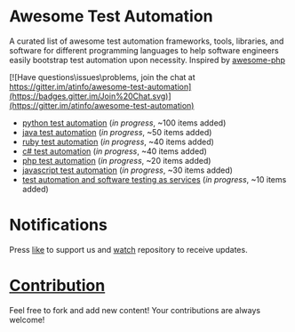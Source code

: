 # Awesome Test Automation

A curated list of awesome test automation frameworks, tools, libraries, and software for different programming languages to help software engineers easily bootstrap test automation upon necessity. Inspired by [awesome-php](https://github.com/ziadoz/awesome-php)

[![Have questions\issues\problems, join the chat at https://gitter.im/atinfo/awesome-test-automation](https://badges.gitter.im/Join%20Chat.svg)](https://gitter.im/atinfo/awesome-test-automation)

* [python test automation](https://github.com/atinfo/awesome-test-automation/blob/master/python-test-automation.md) (_in progress_, ~100 items added)
* [java test automation](https://github.com/atinfo/awesome-test-automation/blob/master/java-test-automation.md) (_in progress_, ~50 items added)
* [ruby test automation](https://github.com/atinfo/awesome-test-automation/blob/master/ruby-test-automation.md) (_in progress_, ~40 items added)
* [c# test automation](https://github.com/atinfo/awesome-test-automation/blob/master/c%23-test-automation.md) (_in progress_, ~40 items added)
* [php test automation](https://github.com/atinfo/awesome-test-automation/blob/master/php-test-automation.md) (_in progress_, ~20 items added)
* [javascript test automation](https://github.com/atinfo/awesome-test-automation/blob/master/javascript-test-automation.md) (_in progress_, ~30 items added)
* [test automation and software testing as services](https://github.com/atinfo/awesome-test-automation/blob/master/automation-and-testing-as-service.md) (_in progress_, ~10 items added)

# Notifications
Press [like](https://github.com/atinfo/awesome-test-automation/stargazers) to support us and [watch](https://github.com/atinfo/awesome-test-automation/subscription) repository to receive updates.

# [Contribution](https://github.com/atinfo/awesome-test-automation/blob/master/CONTRIBUTING.md)

Feel free to fork and add new content! Your contributions are always welcome! 
